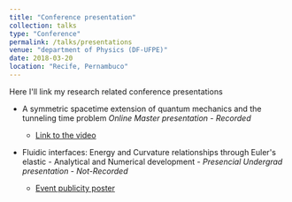 ```yaml
---
title: "Conference presentation"
collection: talks
type: "Conference"
permalink: /talks/presentations
venue: "department of Physics (DF-UFPE)"
date: 2018-03-20
location: "Recife, Pernambuco"
---
```



Here I'll link my research related conference presentations

  * A symmetric spacetime extension of quantum mechanics and the tunneling time problem *Online Master presentation - Recorded*
    * [Link to the video](https://youtu.be/X2jTDtR0kKk)

  * Fluidic interfaces: Energy and Curvature relationships through Euler's elastic - Analytical and Numerical development - *Presencial Undergrad presentation - Not-Recorded*
    * [Event publicity poster](https://www.facebook.com/dadfufpe/photos/2027476990910303)
